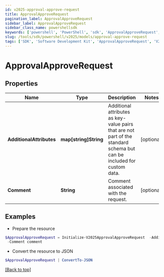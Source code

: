 ```yaml
---
id: v2025-approval-approve-request
title: ApprovalApproveRequest
pagination_label: ApprovalApproveRequest
sidebar_label: ApprovalApproveRequest
sidebar_class_name: powershellsdk
keywords: ['powershell', 'PowerShell', 'sdk', 'ApprovalApproveRequest', 'V2025ApprovalApproveRequest'] 
slug: /tools/sdk/powershell/v2025/models/approval-approve-request
tags: ['SDK', 'Software Development Kit', 'ApprovalApproveRequest', 'V2025ApprovalApproveRequest']
---
```



# ApprovalApproveRequest

## Properties

Name | Type | Description | Notes
------------ | ------------- | ------------- | -------------
**AdditionalAttributes** | **map[string]String** | Additional attributes as key-value pairs that are not part of the standard schema but can be included for custom data. | [optional] 
**Comment** | **String** | Comment associated with the request. | [optional] 

## Examples

- Prepare the resource
```powershell
$ApprovalApproveRequest = Initialize-V2025ApprovalApproveRequest  -AdditionalAttributes {additionalProp1=string, additionalProp2=string, additionalProp3=string} `
 -Comment comment
```

- Convert the resource to JSON
```powershell
$ApprovalApproveRequest | ConvertTo-JSON
```


[[Back to top]](#) 

